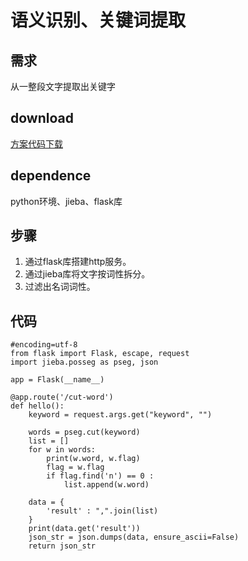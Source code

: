 # 语义识别、关键词提取
## 需求
从一整段文字提取出关键字
## download
[方案代码下载](./experience/get-keyword.zip)
## dependence
python环境、jieba、flask库
## 步骤
1. 通过flask库搭建http服务。
2. 通过jieba库将文字按词性拆分。
3. 过滤出名词词性。

## 代码
```
#encoding=utf-8
from flask import Flask, escape, request
import jieba.posseg as pseg, json

app = Flask(__name__)

@app.route('/cut-word')
def hello():
    keyword = request.args.get("keyword", "")

    words = pseg.cut(keyword)
    list = []
    for w in words:
        print(w.word, w.flag)
        flag = w.flag
        if flag.find('n') == 0 :
            list.append(w.word)

    data = {
        'result' : ",".join(list)
    }
    print(data.get('result'))
    json_str = json.dumps(data, ensure_ascii=False)
    return json_str
```
